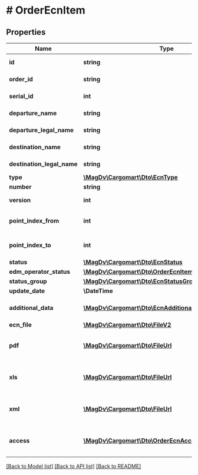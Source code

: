 # # OrderEcnItem

## Properties

Name | Type | Description | Notes
------------ | ------------- | ------------- | -------------
**id** | **string** | Идентификатор Этрн |
**order_id** | **string** | Идентификатор заказа |
**serial_id** | **int** | Порядковый номер заказа | [optional]
**departure_name** | **string** | Название места погрузки |
**departure_legal_name** | **string** | Наименование грузоотправителя | [optional]
**destination_name** | **string** | Название места выгрузки |
**destination_legal_name** | **string** | Наименование грузополучателя | [optional]
**type** | [**\MagDv\Cargomart\Dto\EcnType**](EcnType.md) |  |
**number** | **string** | Номер документа |
**version** | **int** | Версия документа |
**point_index_from** | **int** | Индекс пункта погрузки из маршрута |
**point_index_to** | **int** | Индекс пункта выгрузки из маршрута |
**status** | [**\MagDv\Cargomart\Dto\EcnStatus**](EcnStatus.md) |  |
**edm_operator_status** | [**\MagDv\Cargomart\Dto\OrderEcnItemEdmOperatorStatus**](OrderEcnItemEdmOperatorStatus.md) |  | [optional]
**status_group** | [**\MagDv\Cargomart\Dto\EcnStatusGroup**](EcnStatusGroup.md) |  | [optional]
**update_date** | **\DateTime** | Дата изменения | [optional]
**additional_data** | [**\MagDv\Cargomart\Dto\EcnAdditionalData**](EcnAdditionalData.md) | Данные для генерации накладной |
**ecn_file** | [**\MagDv\Cargomart\Dto\FileV2**](FileV2.md) | Файл ЭТРН | [optional]
**pdf** | [**\MagDv\Cargomart\Dto\FileUrl**](FileUrl.md) | Ссылка для скачивания накладной в формате PDF | [optional]
**xls** | [**\MagDv\Cargomart\Dto\FileUrl**](FileUrl.md) | Ссылка для скачивания накладной в формате XLS | [optional]
**xml** | [**\MagDv\Cargomart\Dto\FileUrl**](FileUrl.md) | Ссылка для скачивания накладной в формате XML | [optional]
**access** | [**\MagDv\Cargomart\Dto\OrderEcnAccess**](OrderEcnAccess.md) | Описание доступных действий по объекту. | [optional]

[[Back to Model list]](../../README.md#models) [[Back to API list]](../../README.md#endpoints) [[Back to README]](../../README.md)
